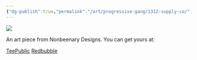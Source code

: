```yaml
---
{"dg-publish":true,"permalink":"/art/progressive-gang/1312-supply-co/","title":"1312 Supply Co","tags":["Art","Progressive Gang"]}
---
```



![](https://baserow-media.ams3.digitaloceanspaces.com/user_files/4uT6WVo4zMRVtYUK68wfiovF4Io3oCKZ_766bdcdeae887b125e541d788486336801e1f3cdee7a28812f30f9f74736ee4e.jpg)

An art piece from Nonbeenary Designs. You can get yours at:

[TeePublic]()
[Redbubble]()
